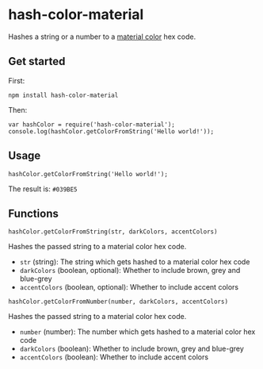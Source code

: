 # hash-color-material
Hashes a string or a number to a [material color](https://material.io/guidelines/style/color.html#color-color-palette) hex code.

## Get started
First:
```
npm install hash-color-material
```
Then:
```
var hashColor = require('hash-color-material');
console.log(hashColor.getColorFromString('Hello world!'));
```
## Usage
```
hashColor.getColorFromString('Hello world!');
```
The result is: `#039BE5`

## Functions
```
hashColor.getColorFromString(str, darkColors, accentColors)
```
Hashes the passed string to a material color hex code.
* `str` (string): The string which gets hashed to a material color hex code
* `darkColors` (boolean, optional): Whether to include brown, grey and blue-grey
* `accentColors` (boolean, optional): Whether to include accent colors

```
hashColor.getColorFromNumber(number, darkColors, accentColors)
```
Hashes the passed string to a material color hex code.
* `number` (number): The number which gets hashed to a material color hex code
* `darkColors` (boolean): Whether to include brown, grey and blue-grey
* `accentColors` (boolean): Whether to include accent colors
